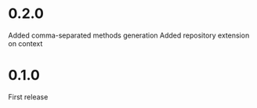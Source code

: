 # 0.2.0

Added comma-separated methods generation
Added repository extension on context

# 0.1.0

First release
